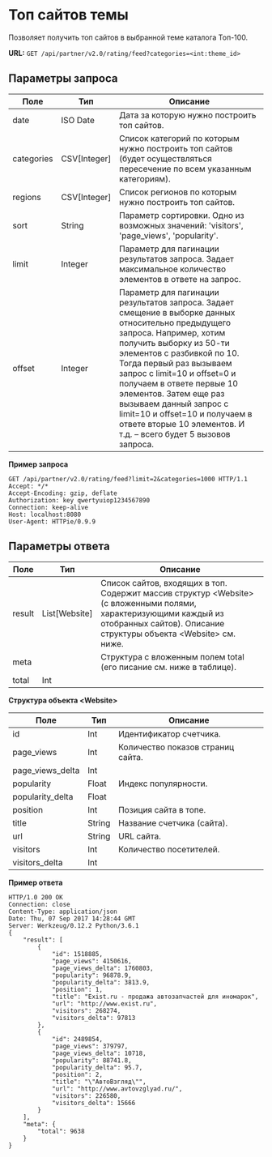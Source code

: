 # Топ сайтов темы

Позволяет получить топ сайтов в выбранной теме каталога Топ-100.

**URL:** `GET /api/partner/v2.0/rating/feed?categories=<int:theme_id>`

## Параметры запроса <a href="9" id="9"></a>

| **Поле**   | **Тип**       | **Описание**                                                                                                                                                                                                                                                                                                                                                                                                                       |
| ---------- | ------------- | ---------------------------------------------------------------------------------------------------------------------------------------------------------------------------------------------------------------------------------------------------------------------------------------------------------------------------------------------------------------------------------------------------------------------------------- |
| date       | ISO Date      | Дата за которую нужно построить топ сайтов.                                                                                                                                                                                                                                                                                                                                                                                        |
| categories | CSV\[Integer] | Список категорий по которым нужно построить топ сайтов (будет осуществляться пересечение по всем указанным категориям).                                                                                                                                                                                                                                                                                                            |
| regions    | CSV\[Integer] | Список регионов по которым нужно построить топ сайтов.                                                                                                                                                                                                                                                                                                                                                                             |
| sort       | String        | Параметр сортировки. Одно из возможных значений: 'visitors', 'page_views', 'popularity'.                                                                                                                                                                                                                                                                                                                                           |
| limit      | Integer       | Параметр для пагинации результатов запроса. Задает максимальное количество элементов в ответе на запрос.                                                                                                                                                                                                                                                                                                                           |
| offset     | Integer       | Параметр для пагинации результатов запроса. Задает смещение в выборке данных относительно предыдущего запроса. Например, хотим получить выборку из 50-ти элементов с разбивкой по 10. Тогда первый раз вызываем запрос с limit=10 и offset=0 и получаем в ответе первые 10 элементов. Затем еще раз вызываем данный запрос с limit=10 и offset=10 и получаем в ответе вторые 10 элементов. И т.д. – всего будет 5 вызовов запроса. |

**Пример запроса**

```
GET /api/partner/v2.0/rating/feed?limit=2&categories=1000 HTTP/1.1
Accept: */*
Accept-Encoding: gzip, deflate
Authorization: key qwertyuiop1234567890
Connection: keep-alive
Host: localhost:8080
User-Agent: HTTPie/0.9.9
```

## Параметры ответа <a href="10" id="10"></a>

| **Поле** | **Тип**        | **Описание**                                                                                                                                                                            |
| -------- | -------------- | --------------------------------------------------------------------------------------------------------------------------------------------------------------------------------------- |
| result   | List\[Website] | Список сайтов, входящих в топ. Содержит массив структур \<Website> (с вложенными полями, характеризующими каждый из отобранных сайтов). Описание структуры объекта \<Website> см. ниже. |
| meta     |                | Структура с вложенным полем total (его писание см. ниже в таблице).                                                                                                                     |
| total    | Int            |                                                                                                                                                                                         |

**Структура объекта \<Website>**

| **Поле**         | **Тип** | **Описание**                      |
| ---------------- | ------- | --------------------------------- |
| id               | Int     | Идентификатор счетчика.           |
| page_views       | Int     | Количество показов страниц сайта. |
| page_views_delta | Int     |                                   |
| popularity       | Float   | Индекс популярности.              |
| popularity_delta | Float   |                                   |
| position         | Int     | Позиция сайта в топе.             |
| title            | String  | Название счетчика (сайта).        |
| url              | String  | URL сайта.                        |
| visitors         | Int     | Количество посетителей.           |
| visitors_delta   | Int     |                                   |

**Пример ответа**

```
HTTP/1.0 200 OK
Connection: close
Content-Type: application/json
Date: Thu, 07 Sep 2017 14:28:44 GMT
Server: Werkzeug/0.12.2 Python/3.6.1
{
    "result": [
        {
            "id": 1518885,
            "page_views": 4150616,
            "page_views_delta": 1760803,
            "popularity": 96878.9,
            "popularity_delta": 3813.9,
            "position": 1,
            "title": "Exist.ru - продажа автозапчастей для иномарок",
            "url": "http://www.exist.ru",
            "visitors": 268274,
            "visitors_delta": 97813
        },
        {
            "id": 2489854,
            "page_views": 379797,
            "page_views_delta": 10718,
            "popularity": 88741.8,
            "popularity_delta": 95.7,
            "position": 2,
            "title": "\"АвтоВзгляд\"",
            "url": "http://www.avtovzglyad.ru/",
            "visitors": 226580,
            "visitors_delta": 15666
        }
    ],
    "meta": {
        "total": 9638
    }
}
```
